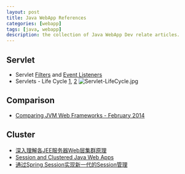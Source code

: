 ```yaml
---
layout: post
title: Java WebApp References
categories: [webapp]
tags: [java, webapp]
description: the collection of Java WebApp Dev relate articles.
---
```


## Servlet

* Servlet [Filters](http://tutorials.jenkov.com/java-servlets/servlet-filters.html) and [Event Listeners](http://docs.oracle.com/cd/B14099_19/web.1012/b14017/filters.htm#i1000654)
* Servlets - Life Cycle [1](http://www.tutorialspoint.com/servlets/servlets-life-cycle.htm), [2](http://beginnersbook.com/2013/05/servlet-life-cycle/)
  ![Servlet-LifeCycle.jpg](http://www.tutorialspoint.com/servlets/images/servlet-lifecycle.jpg)

## Comparison

* [Comparing JVM Web Frameworks - February 2014](http://www.slideshare.net/mraible/comparing-jvm-web-frameworks-february-2014)

## Cluster

* [深入理解各JEE服务器Web层集群原理](http://www.infoq.com/cn/minibooks/jee-webserver-cluster)
* [Session and Clustered Java Web Apps](https://dzone.com/articles/session-and-clustered-java-web)
* [通过Spring Session实现新一代的Session管理](http://www.infoq.com/cn/articles/Next-Generation-Session-Management-with-Spring-Session)
